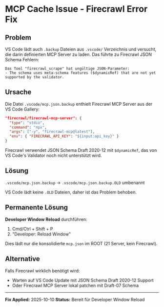 # MCP Cache Issue - Firecrawl Error Fix

## Problem
VS Code lädt auch `.backup` Dateien aus `.vscode/` Verzeichnis und versucht, die darin definierten MCP Server zu laden. Das führte zu Firecrawl JSON Schema Fehlern:

```
Das Tool "firecrawl_scrape" hat ungültige JSON-Parameter:
- The schema uses meta-schema features ($dynamicRef) that are not yet supported by the validator.
```

## Ursache
Die Datei `.vscode/mcp.json.backup` enthielt Firecrawl MCP Server aus der VS Code Gallery:
```json
"firecrawl/firecrawl-mcp-server": {
  "type": "stdio",
  "command": "npx",
  "args": ["-y", "firecrawl-mcp@latest"],
  "env": { "FIRECRAWL_API_KEY": "${input:api_key}" }
}
```

Firecrawl verwendet JSON Schema Draft 2020-12 mit `$dynamicRef`, das von VS Code's Validator noch nicht unterstützt wird.

## Lösung
`.vscode/mcp.json.backup` → `.vscode/mcp.json.backup.OLD` umbenannt

VS Code lädt keine `.OLD` Dateien, daher ist das Problem behoben.

## Permanente Lösung
**Developer Window Reload** durchführen:
1. Cmd/Ctrl + Shift + P
2. "Developer: Reload Window"

Dies lädt nur die konsolidierte `mcp.json` im ROOT (21 Server, kein Firecrawl).

## Alternative
Falls Firecrawl wirklich benötigt wird:
- Warten auf VS Code Update mit JSON Schema Draft 2020-12 Support
- Oder Firecrawl MCP Server lokal patchen mit Draft-07 Schema

---
**Fix Applied:** 2025-10-10
**Status:** Bereit für Developer Window Reload
